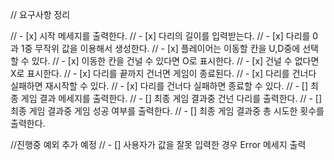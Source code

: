 // 요구사항 정리

// - [x] 시작 메세지를 출력한다.
// - [x] 다리의 길이를 입력받는다.
// - [x] 다리를 0과 1중 무작위 값을 이용해서 생성한다.
// - [x] 플레이어는 이동할 칸을 U,D중에 선택할 수 있다.
// - [x] 이동한 칸을 건널 수 있다면 O로 표시한다.
// - [x] 건널 수 없다면 X로 표시한다.
// - [x] 다리를 끝까지 건너면 게임이 종료된다.
// - [x] 다리를 건너다 실패하면 재시작할 수 있다.
// - [x] 다리를 건너다 실패하면 종료할 수 있다.
// - [] 최종 게임 결과 메세지를 출력한다.
// - [] 최종 게임 결과중 건넌 다리를 출력한다.
// - [] 최종 게임 결과중 게임 성공 여부를 출력한다.
// - [] 최종 게임 결과중 총 시도한 횟수를 출력한다.

//진행중 예외 추가 예정
// - [] 사용자가 값을 잘못 입력한 경우 Error 메세지 출력
